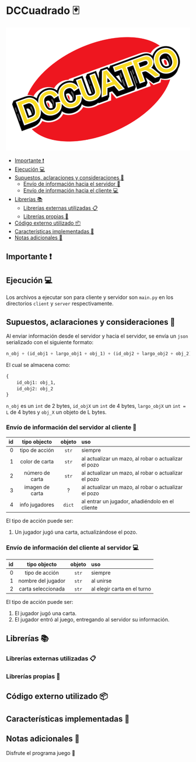 # DCCuadrado :black_joker:

![DCCuadrado](.readme/logo.png)

- [Importante :heavy_exclamation_mark:](#Importante-%E2%9D%97%EF%B8%8F)
- [Ejecución :computer:](#Ejecuci%C3%B3n-%F0%9F%92%BB)
- [Supuestos, aclaraciones y consideraciones :thinking:](#Supuestos-aclaraciones-y-consideraciones-%F0%9F%A4%94)
  - [Envío de información hacia el servidor :penguin:](#Env%C3%ADo-de-informaci%C3%B3n-hacia-el-servidor-%F0%9F%90%A7)
  - [Envío de información hacia el cliente :computer:](#Env%C3%ADo-de-informaci%C3%B3n-hacia-el-cliente-%F0%9F%92%BB)
- [Librerías :books:](#Librer%C3%ADas-%F0%9F%93%9A)
  - [Librerías externas utilizadas :clipboard:](#Librer%C3%ADas-externas-utilizadas-%F0%9F%93%8B)
  - [Librerías propias :pencil:](#Librer%C3%ADas-propias-%F0%9F%93%9D)
- [Código externo utilizado :package:](#C%C3%B3digo-externo-utilizado-%F0%9F%93%A6)
- [Características implementadas :wrench:](#Caracter%C3%ADsticas-implementadas-%F0%9F%94%A7)
- [Notas adicionales :moyai:](#Notas-adicionales-%F0%9F%97%BF)

## Importante :heavy_exclamation_mark:

## Ejecución :computer:

Los archivos a ejecutar son para cliente y servidor son
`main.py` en los directorios `client` y `server` respectivamente.


## Supuestos, aclaraciones y consideraciones :thinking:

Al enviar información desde el servidor y hacia el servidor,
se envía un `json` serializado con el siguiente formato:

```py
n_obj + (id_obj1 + largo_obj1 + obj_1) + (id_obj2 + largo_obj2 + obj_2) + ...
```

El cual se almacena como:

```py
{
    id_obj1: obj_1,
    id_obj2: obj_2
}
```

`n_obj` es un `int` de 2 bytes, `id_objX` un `int` de 4 bytes,
`largo_objX` un `int = L` de 4 bytes y `obj_X` un objeto de L bytes.

### Envío de información del servidor al cliente :penguin:

| id | tipo objecto    | objeto  | uso     |
| -: | :-------------: | :-----: | :------ |
|  0 | tipo de acción  | `str`   | siempre |
|  1 | color de carta  | `str`   | al actualizar un mazo, al robar o actualizar el pozo |
|  2 | número de carta | `str`   | al actualizar un mazo, al robar o actualizar el pozo |
|  3 | imagen de carta | ?       | al actualizar un mazo, al robar o actualizar el pozo |
|  4 | info jugadores  | `dict`  | al entrar un jugador, añadiéndolo en el cliente  |

El tipo de acción puede ser:

<!-- TODO -->
1. Un jugador jugó una carta, actualizándose el pozo.

### Envío de información del cliente al servidor :computer:

| id | tipo objecto       | objeto  | uso     |
| -: | :----------------: | :-----: | :------ |
|  0 | tipo de acción     | `str`   | siempre |
|  1 | nombre del jugador | `str`   | al unirse |
|  2 | carta seleccionada | `str`   | al elegir carta en el turno |

<!-- TODO -->
El tipo de acción puede ser:

1. El jugador jugó una carta.
2. El jugador entró al juego, entregando al servidor su información.


## Librerías :books:

### Librerías externas utilizadas :clipboard:

### Librerías propias :pencil:

## Código externo utilizado :package:

## Características implementadas :wrench:

## Notas adicionales :moyai:

Disfrute el programa juego :tada:
